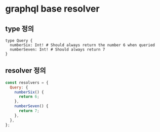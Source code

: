 # graphql base resolver

## type 정의

```gql
type Query {
  numberSix: Int! # Should always return the number 6 when queried
  numberSeven: Int! # Should always return 7
}
```

## resolver 정의

```js
const resolvers = {
  Query: {
    numberSix() {
      return 6;
    },
    numberSeven() {
      return 7;
    },
  },
};
```
